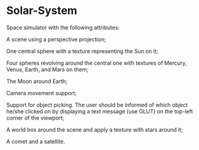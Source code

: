 # Solar-System
Space simulator with the following attributes:

A scene using a perspective projection;

One central sphere with a texture representing the Sun on it;

Four spheres revolving around the central one with textures of Mercury, Venus, Earth, and Mars on them;

The Moon around Earth;

Camera movement support;

Support for object picking. The user should be informed of which object he/she clicked on by displaying a text message (use GLUT) on the top-left corner of the viewport;

A world box around the scene and apply a texture with stars around it;

A comet and a satellite.

